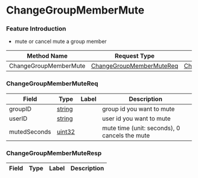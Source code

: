 # ChangeGroupMemberMute

### Feature Introduction

- mute or cancel mute a group member

| Method Name | Request Type | Response Type |
| ----------- | ------------ | ------------- |
| ChangeGroupMemberMute | [ChangeGroupMemberMuteReq](#openim.sdk.group.ChangeGroupMemberMuteReq) | [ChangeGroupMemberMuteResp](#openim.sdk.group.ChangeGroupMemberMuteResp) |

### ChangeGroupMemberMuteReq
| Field | Type | Label | Description |
| ----- | ---- | ----- | ----------- |
| groupID | [string](#string) |  | group id you want to mute |
| userID | [string](#string) |  | user id you want to mute |
| mutedSeconds | [uint32](#uint32) |  | mute time (unit: seconds), 0 cancels the mute |


### ChangeGroupMemberMuteResp
| Field | Type | Label | Description |
| ----- | ---- | ----- | ----------- |


